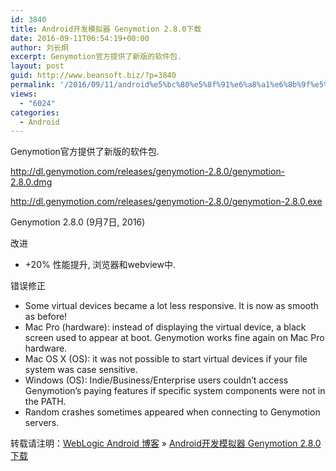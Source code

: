 ```yaml
---
id: 3840
title: Android开发模拟器 Genymotion 2.8.0下载
date: 2016-09-11T06:54:19+00:00
author: 刘长炯
excerpt: Genymotion官方提供了新版的软件包.
layout: post
guid: http://www.beansoft.biz/?p=3840
permalink: '/2016/09/11/android%e5%bc%80%e5%8f%91%e6%a8%a1%e6%8b%9f%e5%99%a8-genymotion-2-8-0%e4%b8%8b%e8%bd%bd/'
views:
  - "6024"
categories:
  - Android
---
```

Genymotion官方提供了新版的软件包.

<a rev="en_rl_small" href="http://dl.genymotion.com/releases/genymotion-2.8.0/genymotion-2.8.0.dmg">http://dl.genymotion.com/releases/genymotion-2.8.0/genymotion-2.8.0.dmg</a>

<a rev="en_rl_small" href="http://dl.genymotion.com/releases/genymotion-2.8.0/genymotion-2.8.0.exe">http://dl.genymotion.com/releases/genymotion-2.8.0/genymotion-2.8.0.exe</a>

Genymotion 2.8.0 (9月7日, 2016)

改进

  * +20% 性能提升, 浏览器和webview中.

错误修正

  * <span style="font-weight: 400">Some virtual devices became a lot less responsive. It is now as smooth as before!</span>
  * <span style="font-weight: 400">Mac Pro (hardware): instead of displaying the virtual device, a black screen used to appear at boot. Genymotion works fine again on Mac Pro hardware.</span>
  * <span style="font-weight: 400">Mac OS X (OS): it was not possible to start virtual devices if your file system was case sensitive.</span>
  * <span style="font-weight: 400">Windows (OS): Indie/Business/Enterprise users couldn’t access Genymotion’s paying features if specific system components were not in the PATH.</span>
  * <span style="font-weight: 400">Random crashes sometimes appeared when connecting to Genymotion servers.</span>

转载请注明：[WebLogic Android 博客](http://www.beansoft.biz) &raquo; [Android开发模拟器 Genymotion 2.8.0下载](http://www.beansoft.biz/2016/09/11/android%e5%bc%80%e5%8f%91%e6%a8%a1%e6%8b%9f%e5%99%a8-genymotion-2-8-0%e4%b8%8b%e8%bd%bd/)